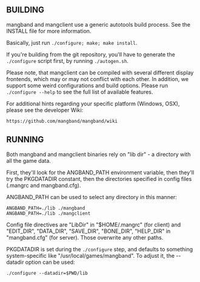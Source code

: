 BUILDING
--------

 mangband and mangclient use a generic autotools build process.
 See the INSTALL file for more information.

 Basically, just run `./configure; make; make install`.

 If you're building from the git repository, you'll have to generate
 the `./configure` script first, by running `./autogen.sh`.

 Please note, that mangclient can be compiled with several
 different display frontends, which may or may not conflict
 with each other. In addition, we support some weird configurations
 and build options. Please run `./configure --help` to see
 the full list of available features.

 For additional hints regarding your specific platform (Windows,
 OSX), please see the developer Wiki:

	https://github.com/mangband/mangband/wiki

RUNNING
-------

 Both mangband and mangclient binaries rely on "lib dir" - a directory
 with all the game data.

 First, they'll look for the ANGBAND_PATH environment variable,
 then they'll try the PKGDATADIR constant, then the directories
 specified in config files (.mangrc and mangband.cfg).

 ANGBAND_PATH can be used to select any directory in this manner:

	ANGBAND_PATH=./lib ./mangband
	ANGBAND_PATH=./lib ./mangclient

 Config file directives are "LibDir" in "$HOME/.mangrc" (for client)
 and "EDIT_DIR", "DATA_DIR", "SAVE_DIR", "BONE_DIR", "HELP_DIR" in
 "mangband.cfg" (for server). Those overwrite any other paths.

 PKGDATADIR is set during the `./configure` step, and defaults to
 something system-specific like "/usr/local/games/mangband". To
 adjust it, the --datadir option can be used:

	./configure --datadir=$PWD/lib
